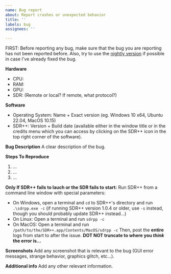 ```yaml
---
name: Bug report
about: Report crashes or unexpected behavior
title: ''
labels: bug
assignees: ''

---
```


FIRST: Before reporting any bug, make sure that the bug you are reporting has not been reported before. Also, try to use the [nightly version](https://www.sdrpp.org/nightly) if possible in case I've already fixed the bug.

**Hardware**
- CPU: 
- RAM:
- GPU: 
- SDR: (Remote or local? If remote, what protocol?)

**Software**
- Operating System: Name + Exact version (eg. Windows 10 x64, Ubuntu 22.04, MacOS 10.15)
- SDR++: Version + Build date (available either in the window title or in the credits menu which you can access by clicking on the SDR++ icon in the top right corner of the software).

**Bug Description**
A clear description of the bug.

**Steps To Reproduce**
1. ...
2. ...
3. ...

**Only If SDR++ fails to lauch or the SDR fails to start:**
Run SDR++ from a command line window with special parameters:
* On Windows, open a terminal and `cd` to SDR++'s directory and run `.\sdrpp.exe -c` (if running SDR++ version 1.0.4 or older, use `-s` instead, though you should probably update SDR++ instead...)
* On Linux: Open a terminal and run `sdrpp -c`
* On MacOS: Open a terminal and run `/path/to/the/SDR++.app/Contents/MacOS/sdrpp -c`
Then, post the **entire** logs from start to after the issue. **DOT NOT truncate to where you *think* the error is...**

**Screenshots**
Add any screenshot that is relevant to the bug (GUI error messages, strange behavior, graphics glitch, etc...).

**Additional info**
Add any other relevant information.
